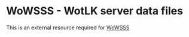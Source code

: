 # WoWSSS - WotLK server data files
This is an external resource required for [WoWSSS](https://github.com/IvanLlanas/wowsss)
